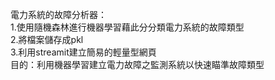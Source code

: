 電力系統的故障分析器：  
1.使用隨機森林進行機器學習藉此分分類電力系統的故障類型  
2.將檔案儲存成pkl  
3.利用streamit建立簡易的輕量型網頁  
目的：利用機器學習建立電力故障之監測系統以快速瞄準故障類型  
